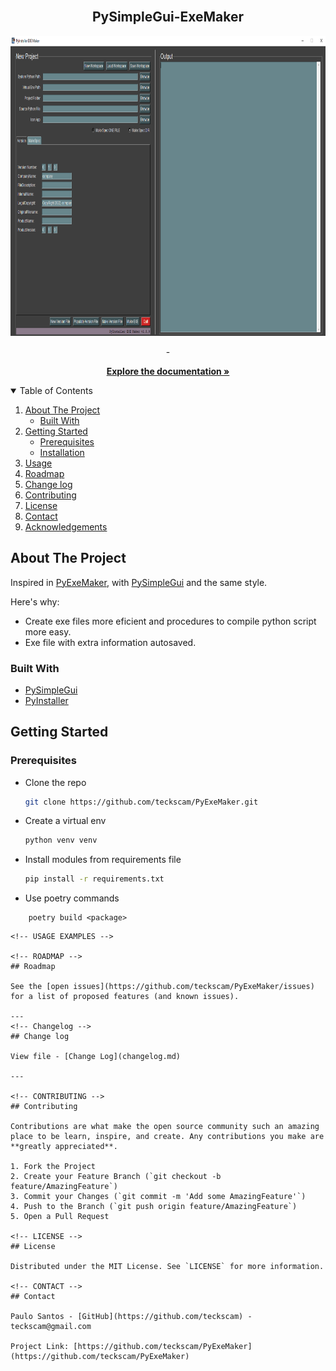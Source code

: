 
<!-- PROJECT LOGO -->
<br />
  <h2 align="center">PySimpleGui-ExeMaker</h2>

  <p align="center">
    <p align="center">
  <a href="https://github.com/othneildrew/Best-README-Template">
    <img src="resources/logo.png" alt="Logo" width="880" height="480">
  </a>
    <br />
    <p align="center">
    -
    </p>
    <p align="center">
    <a href="https://github.com/othneildrew/Best-README-Template"><strong>Explore the documentation »</strong></a>
    <br />
  </p>
</p>


<!-- TABLE OF CONTENTS -->
<details open="open">
  <summary>Table of Contents</summary>
  <ol>
    <li>
      <a href="#about-the-project">About The Project</a>
      <ul>
        <li><a href="#built-with">Built With</a></li>
      </ul>
    </li>
    <li>
      <a href="#getting-started">Getting Started</a>
      <ul>
        <li><a href="#prerequisites">Prerequisites</a></li>
        <li><a href="#installation">Installation</a></li>
      </ul>
    </li>
    <li><a href="#usage">Usage</a></li>
    <li><a href="#roadmap">Roadmap</a></li>
    <li><a href="#change-log">Change log</a></li>
    <li><a href="#contributing">Contributing</a></li>
    <li><a href="#license">License</a></li>
    <li><a href="#contact">Contact</a></li>
    <li><a href="#acknowledgements">Acknowledgements</a></li>
  </ol>
</details>


<!-- ABOUT THE PROJECT -->
## About The Project
<!-- 
[![Product Name Screen Shot][product-screenshot]](https://example.com)
-->

Inspired in [PyExeMaker](https://pyexemaker.soft112.com), with [PySimpleGui](https://github.com/PySimpleGUI/PySimpleGUI) and the same style.

Here's why:

* Create exe files more eficient and procedures to compile python script more easy.
* Exe file with extra information autosaved.

### Built With

* [PySimpleGui](https://github.com/PySimpleGUI/PySimpleGUI)
* [PyInstaller](https://github.com/pyinstaller/pyinstaller)

<!-- GETTING STARTED -->
## Getting Started

<!--
All you need to use the software.

Portable folder mode. Note: only use config folder "user/local/PySimpleGui-ExeMaker"
 * Download folder [PySimpleGui-ExeMaker]() open and run exe file !

 or
 
 * make and compile your self
 #
-->

### Prerequisites

* Clone the repo
   ```sh
   git clone https://github.com/teckscam/PyExeMaker.git
 
* Create a virtual env
  ```sh
  python venv venv
  ```
* Install modules from requirements file
  ```sh
  pip install -r requirements.txt
  ```
* Use poetry commands
```
    poetry build <package>

```

   ```
<!-- USAGE EXAMPLES -->

<!-- ROADMAP -->
## Roadmap

See the [open issues](https://github.com/teckscam/PyExeMaker/issues) for a list of proposed features (and known issues).

---
<!-- Changelog -->
## Change log

 View file - [Change Log](changelog.md)

---

<!-- CONTRIBUTING -->
## Contributing

Contributions are what make the open source community such an amazing place to be learn, inspire, and create. Any contributions you make are **greatly appreciated**.

1. Fork the Project
2. Create your Feature Branch (`git checkout -b feature/AmazingFeature`)
3. Commit your Changes (`git commit -m 'Add some AmazingFeature'`)
4. Push to the Branch (`git push origin feature/AmazingFeature`)
5. Open a Pull Request

<!-- LICENSE -->
## License

Distributed under the MIT License. See `LICENSE` for more information.

<!-- CONTACT -->
## Contact

Paulo Santos - [GitHub](https://github.com/teckscam) - teckscam@gmail.com

Project Link: [https://github.com/teckscam/PyExeMaker](https://github.com/teckscam/PyExeMaker)

